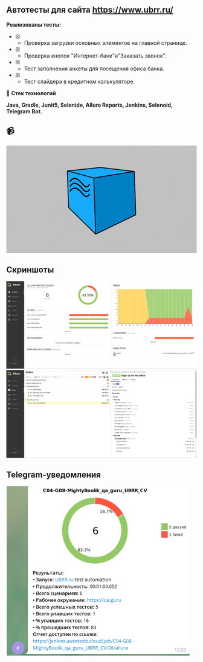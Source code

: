 ## Автотесты для сайта https://www.ubrr.ru/
**Реализованы тесты:**
- [X] - Проверка загрузки основных элементов на главной странице.

- [X] - Проверка кнопок "Интернет-банк"и"Заказать звонок".

- [X] - Тест заполнения анкеты для посещения офиса банка.

- [X] - Тест слайдера в кредитном калькуляторе.

:hammer: **Стек технологий**

**Java, Gradle, Junit5, Selenide, Allure Reports, Jenkins, Selenoid, Telegram Bot.**

## :video_camera:

![alt text](https://github.com/MightyBoolik/UBRR_CV/blob/0b58886d7af44c4196ea8f4a1ab0f5bb6552d4fb/files/Allure_ubrr.gif "**Видео теста**")

## Скриншоты

![alt text](files/Allure_ubrr.png "Allure")
![alt text](files/Aluure1_ubrr.png "Allure")

## Telegram-уведомления

![alt text](files/telegram_ubrr.png "Allure")
